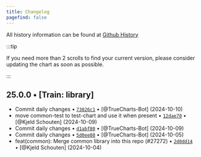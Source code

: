 ```yaml
---
title: Changelog
pagefind: false
---
```


All history information can be found at [Github History](https://github.com/truecharts/charts/commits/master/charts/library/common)

:::tip

If you need more than 2 scrolls to find your current version, please consider updating the chart as soon as possible.

:::

## 25.0.0 • [Train: library]

- Commit daily changes • [`73826c1`](https://github.com/truecharts/charts/commit/73826c130ac19fadb82d12508b0ccc7b9f88669a) • [@TrueCharts-Bot] (2024-10-10)
- move common-test to test-chart and use it when present • [`12dae70`](https://github.com/truecharts/charts/commit/12dae70f8d8887404c01c6339d08f9bf169e1c86) • [@Kjeld Schouten] (2024-10-09)
- Commit daily changes • [`d1abf80`](https://github.com/truecharts/charts/commit/d1abf80d1801bf7aef60884000acb8662fd08121) • [@TrueCharts-Bot] (2024-10-09)
- Commit daily changes • [`5d0ee08`](https://github.com/truecharts/charts/commit/5d0ee089a10225033cfdd3eb71be74bc39e2ca58) • [@TrueCharts-Bot] (2024-10-05)
- feat(common): Merge common library into this repo (#27272) • [`2d0dd14`](https://github.com/truecharts/charts/commit/2d0dd14947bfb0240e2624afecca3f2fad65f268) • [@Kjeld Schouten] (2024-10-04)
